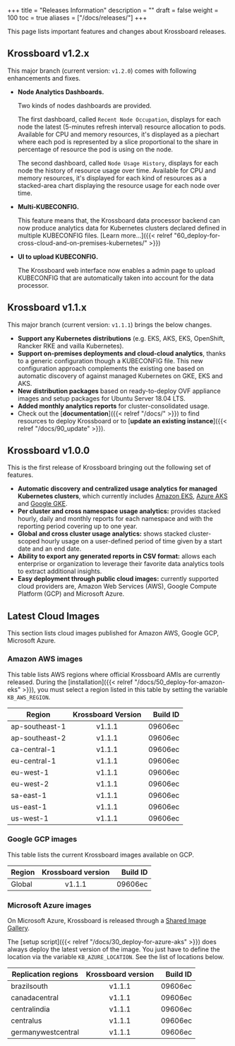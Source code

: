 +++
title = "Releases Information"
description = ""
draft = false
weight = 100
toc = true
aliases = ["/docs/releases/"]
+++

This page lists important features and changes about Krossboard releases.

## Krossboard v1.2.x
This major branch (current version: `v1.2.0`) comes with following enhancements and fixes.
* **Node Analytics Dashboards.**
  
  Two kinds of nodes dashboards are provided. 
  
  The first dashboard, called `Recent Node Occupation`, displays for each node the latest (5-minutes refresh interval) resource allocation to pods. Available for CPU and memory resources, it's displayed as a piechart where each pod is represented by a slice proportional to the share in percentage of resource the pod is using on the node.

  The second dashboard, called `Node Usage History`, displays for each node the history of resource usage over time. Available for CPU and memory resources, it's displayed for each kind of resources as a stacked-area chart displaying the resource usage for each node over time.

* **Multi-KUBECONFIG.**
  
  This feature means that, the Krossboard data processor backend can now produce analytics data 
  for Kubernetes clusters declared defined in multiple KUBECONFIG files. [Learn more...]({{< 
  relref "60_deploy-for-cross-cloud-and-on-premises-kubernetes/" >}})
* **UI to upload KUBECONFIG.**
  
  The Krossboard web interface now enables a admin page to upload KUBECONFIG that are 
  automatically taken into account for the data processor. 


## Krossboard v1.1.x
This major branch (current version: `v1.1.1`) brings the below changes.

* **Support any Kubernetes distributions** (e.g. EKS, AKS, EKS, OpenShift, Rancker RKE and vailla Kubernetes).
* **Support on-premises deployments and cloud-cloud analytics**, thanks to a generic configuration though a KUBECONFIG file. This new configuration approach complements the existing one based on automatic discovery of against managed Kubernetes on GKE, EKS and AKS.
* **New distribution packages** based on ready-to-deploy OVF appliance images and setup packages for Ubuntu Server 18.04 LTS.
* **Added monthly analytics reports** for cluster-consolidated usage. 
* Check out the [**documentation**]({{< relref "/docs/" >}}) to find resources to deploy Krossboard or to [**update an existing instance**]({{< relref "/docs/90_update" >}}).

## Krossboard v1.0.0
This is the first release of Krossboard bringing out the following set of features.

* **Automatic discovery and centralized usage analytics for managed Kubernetes clusters**, which currently includes [Amazon EKS](https://aws.amazon.com/eks/), [Azure AKS](https://azure.microsoft.com/services/kubernetes-service/) and [Google GKE](https://cloud.google.com/kubernetes-engine).
* **Per cluster and cross namespace usage analytics:** provides stacked hourly, daily and monthly reports for each namespace and with the reporting period covering up to one year.
* **Global and cross cluster usage analytics:** shows stacked cluster-scoped hourly usage on a user-defined period of time given by a start date and an end date.
* **Ability to export any generated reports in CSV format:** allows each enterprise or organization to leverage their favorite data analytics tools to extract additional insights.
* **Easy deployment through public cloud images:** currently supported cloud providers are, Amazon Web Services (AWS), Google Compute Platform (GCP) and Microsoft Azure.

## Latest Cloud Images
This section lists cloud images published for Amazon AWS, Google GCP, Microsoft Azure.

### Amazon AWS images
This table lists AWS regions where official Krossboard AMIs are currently released. During the [installation]({{< relref "/docs/50_deploy-for-amazon-eks" >}}), you must select a region listed in this table by setting the variable `KB_AWS_REGION`.

| Region          | Krossboard Version       | Build ID         |
| --------------- |:------------------------:| ----------------:|
| ap-southeast-1  | v1.1.1                   | 09606ec          |
| ap-southeast-2  | v1.1.1                   | 09606ec          |
| ca-central-1    | v1.1.1                   | 09606ec          |
| eu-central-1    | v1.1.1                   | 09606ec          |
| eu-west-1       | v1.1.1                   | 09606ec          |
| eu-west-2       | v1.1.1                   | 09606ec          |
| sa-east-1       | v1.1.1                   | 09606ec          |
| us-east-1       | v1.1.1                   | 09606ec          |
| us-west-1       | v1.1.1                   | 09606ec          |

### Google GCP images
This table lists the current Krossboard images available on GCP.

| Region    | Krossboard version   | Build ID         |
| ----------|:--------------------:| ----------------:|
| Global    | v1.1.1                | 09606ec          |

### Microsoft Azure images
On Microsoft Azure, Krossboard is released through a [Shared Image Gallery](https://docs.microsoft.com/en-us/azure/virtual-machines/linux/shared-image-galleries).

The [setup script]({{< relref "/docs/30_deploy-for-azure-aks" >}}) does always deploy the latest version of the image. You just have to define the location via the variable `KB_AZURE_LOCATION`. See the list of locations below.


| Replication regions   | Krossboard version   | Build ID         |
| ----------------------|:--------------------:| ----------------:|
| brazilsouth           | v1.1.1               | 09606ec          |
| canadacentral         | v1.1.1               | 09606ec          |
| centralindia          | v1.1.1               | 09606ec          |
| centralus             | v1.1.1               | 09606ec          |
| germanywestcentral    | v1.1.1               | 09606ec          |
